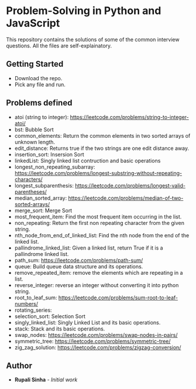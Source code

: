 # Problem-Solving in Python and JavaScript

This repository contains the solutions of some of the common interview questions. All the files are self-explainatory.

## Getting Started
* Download the repo.
* Pick any file and run.

## Problems defined
* atoi (string to integer): https://leetcode.com/problems/string-to-integer-atoi/
* bst: Bubble Sort
* common_elements: Return the common elements in two sorted arrays of unknown length.
* edit_distance: Returns true if the two strings are one edit distance away.
* insertion_sort: Insersion Sort
* linkedList: Singly linked list contruction and basic operations
* longest_non_repeating_subarray: https://leetcode.com/problems/longest-substring-without-repeating-characters/
* longest_subparenthesis: https://leetcode.com/problems/longest-valid-parentheses/
* median_sorted_array: https://leetcode.com/problems/median-of-two-sorted-arrays/
* merge_sort: Merge Sort
* most_frequent_item: Find the most frequent item occurring in the list.
* non_repeating: Return the first non repeating character from the given string.
* nth_node_from_end_of_linked_list: Find the nth node from the end of the linked list.
* pallindrome_linked_list: Given a linked list, return True if it is a pallindrome linked list.
* path_sum: https://leetcode.com/problems/path-sum/
* queue: Build queue data structure and its operations.
* remove_repeated_item: remove the elements which are repeating in a list.
* reverse_integer: reverse an integer without converting it into python string.
* root_to_leaf_sum: https://leetcode.com/problems/sum-root-to-leaf-numbers/
* rotating_series:
* selection_sort: Selection Sort
* singly_linked_list: Singly Linked List and its basic operations.
* stack: Stack and its basic operations.
* swap_nodes: https://leetcode.com/problems/swap-nodes-in-pairs/
* symmetric_tree: https://leetcode.com/problems/symmetric-tree/
* zig_zag_solution: https://leetcode.com/problems/zigzag-conversion/

## Author
* **Rupali Sinha** - *Initial work*




